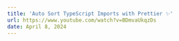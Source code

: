 ```yaml
---
title: 'Auto Sort TypeScript Imports with Prettier ✨'
url: https://www.youtube.com/watch?v=BDmvaUkqzDs
date: April 8, 2024
---
```

